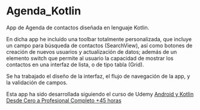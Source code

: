 # Agenda_Kotlin
App de Agenda de contactos diseñada en lenguaje Kotlin.

En dicha app he incluído una toolbar totalmente personalizada, que incluye un campo para búsqueda de contactos (SearchView), así como botones de creación de nuevos usuarios y actualización de datos; además de un elemento switch que permite al usuario la capacidad de mostrar los contactos en una interfaz de lista, o de tipo tabla (Grid).

Se ha trabajado el diseño de la interfaz, el flujo de navegación de la app, y la validación de campos.

Esta app ha sido desarrollada siguiendo el curso de Udemy <a title="HTML" href="https://www.udemy.com/share/101s9iAEMbcF9aQHUB/">Android y Kotlin Desde Cero a Profesional Completo +45 horas</a>
